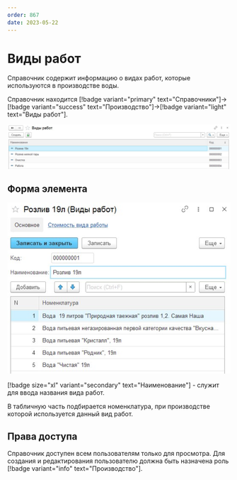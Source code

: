 ```yaml
---
order: 867
date: 2023-05-22
---
```

# Виды работ

Справочник содержит информацию о видах работ, которые используются в производстве воды.

Справочник находится [!badge variant="primary" text="Справочники"]->[!badge variant="success" text="Производство"]->[!badge variant="light" text="Виды работ"].

![Форма списка виды работ](/images/Форма_списка_виды_работ.jpg)

## Форма элемента

![](/images/Форма_элемента_виды_работ.jpg)

[!badge size="xl" variant="secondary" text="Наименование"] - служит для ввода названия вида работ.

В табличную часть подбирается номенклатура, при производстве которой используется данный вид работ.

## Права доступа

Справочник доступен всем пользователям только для просмотра. Для создания и редактирования пользователю должна быть назначена роль [!badge variant="info" text="Производство"].